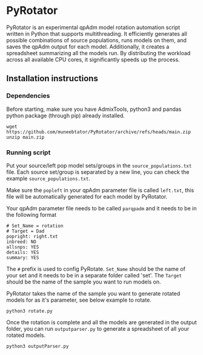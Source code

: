 # PyRotator
PyRotator is an experimental qpAdm model rotation automation script written in Python that supports multithreading. It efficiently generates all possible combinations of source populations, runs models on them, and saves the qpAdm output for each model. Additionally, it creates a spreadsheet summarizing all the models run. By distributing the workload across all available CPU cores, it significantly speeds up the process.
## Installation instructions
### Dependencies
Before starting, make sure you have AdmixTools, python3 and pandas python package (through pip) already installed.

    wget https://github.com/muneebtator/PyRotator/archive/refs/heads/main.zip
    unzip main.zip

### Running script
Put your source/left pop model sets/groups in the `source_populations.txt` file. Each source set/group is separated by a new line, you can check the example `source_populations.txt`.

Make sure the `popleft` in  your qpAdm parameter file is called `left.txt`, this file will be automatically generated for each model by PyRotator.

Your qpAdm parameter file needs to be called `parqpadm` and it needs to be in the following format

    # Set_Name = rotation
    # Target = Dad
    popright: right.txt
    inbreed: NO
    allsnps: YES
    details: YES
    summary: YES
The `#` prefix is used to config PyRotate. `Set_Name` should be the name of your set and it needs to be in a separate folder called 'set'. The `Target` should be the name of the sample you want to run models on.

PyRotator takes the name of the sample you want to generate rotated models for as it's parameter, see below example to rotate.

    python3 rotate.py
Once the rotation is complete and all the models are generated in the output folder, you can run `outputparser.py` to generate a spreadsheet of all your rotated models.

    python3 outputParser.py